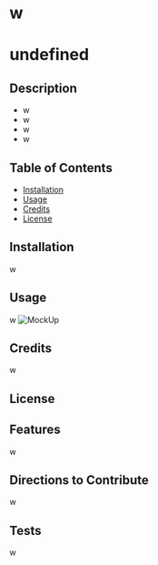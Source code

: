 
# w
# undefined

## Description
- w
- w
- w
- w

## Table of Contents
- [Installation](#installation)
- [Usage](#usage)
- [Credits](#credits)
- [License](#license)

## Installation
w

## Usage
w
<mockup>![MockUp](placecard.png)

## Credits
w

## License


## Features
w

## Directions to Contribute
w

## Tests
w